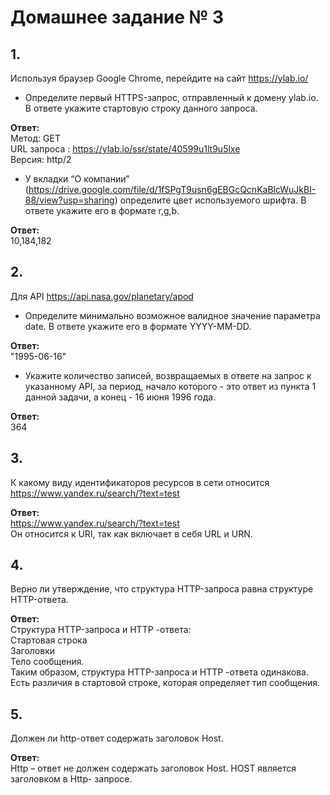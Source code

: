 # Домашнее задание № 3 


## 1.
   Используя браузер Google Chrome, перейдите на сайт https://ylab.io/  
- Определите первый HTTPS-запрос, отправленный к домену ylab.io. В ответе укажите стартовую строку данного запроса.
 
**Ответ:**  
Метод: GET  
URL запроса : https://ylab.io/ssr/state/40599u1lt9u5lxe  
Версия: http/2  

- У вкладки “О компании” (https://drive.google.com/file/d/1fSPgT9usn6gEBGcQcnKaBlcWuJkBI-88/view?usp=sharing) определите цвет используемого шрифта. В ответе укажите его в формате r,g,b.

**Ответ:**  
10,184,182  

## 2.  
Для API https://api.nasa.gov/planetary/apod  
- Определите минимально возможное валидное значение параметра date. В ответе укажите его в формате YYYY-MM-DD.

**Ответ:**  
"1995-06-16"  

- Укажите количество записей, возвращаемых в ответе на запрос к указанному API, за период, начало которого - это ответ из пункта 1 данной задачи, а конец - 16 июня 1996 года.

**Ответ:**  
364  

## 3.  
К какому виду идентификаторов ресурсов в сети относится https://www.yandex.ru/search/?text=test  

**Ответ:**  
https://www.yandex.ru/search/?text=test  
Он относится к URI, так как  включает в себя URL и URN.  

## 4.  
Верно ли утверждение, что структура HTTP-запроса равна структуре HTTP-ответа.  

**Ответ:**  
Структура HTTP-запроса и HTTP -ответа:  
Стартовая строка  
Заголовки  
Тело сообщения.  
Таким образом, структура HTTP-запроса и HTTP -ответа одинакова. Есть различия в стартовой строке, которая определяет тип сообщения.  

## 5.  
Должен ли http-ответ содержать заголовок Host.  

**Ответ:**  
Http – ответ не должен содержать заголовок Host. HOST является заголовком в Http- запросе.  

